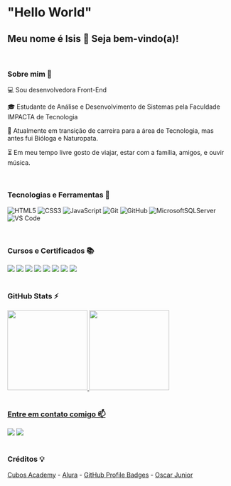 # "Hello World" 

## Meu nome é Isis 👋 Seja bem-vindo(a)! 

</br>  

### Sobre mim 📢

💻 Sou desenvolvedora Front-End

🎓 Estudante de Análise e Desenvolvimento de Sistemas pela Faculdade IMPACTA de Tecnologia

🚀 Atualmente em transição de carreira para a área de Tecnologia, mas antes fui Bióloga e Naturopata.

⏳ Em meu tempo livre gosto de viajar, estar com a família, amigos, e ouvir música.

</br>   

### Tecnologias e Ferramentas  📌

![HTML5](https://img.shields.io/badge/html5-%23E34F26.svg?style=for-the-badge&logo=html5&logoColor=white)
![CSS3](https://img.shields.io/badge/css3-%231572B6.svg?style=for-the-badge&logo=css3&logoColor=white)
![JavaScript](https://img.shields.io/badge/javascript-%23323330.svg?style=for-the-badge&logo=javascript&logoColor=%23F7DF1E)
![Git](https://img.shields.io/badge/git-%23F05033.svg?style=for-the-badge&logo=git&logoColor=white)
![GitHub](https://img.shields.io/badge/github-%23121011.svg?style=for-the-badge&logo=github&logoColor=white)
![MicrosoftSQLServer](https://img.shields.io/badge/Microsoft%20SQL%20Server-CC2927?style=for-the-badge&logo=microsoft%20sql%20server&logoColor=white)
![VS Code](https://img.shields.io/badge/VS%20Code-0078d7.svg?style=for-the-badge&logo=visual-studio-code&logoColor=white)

</br>

### Cursos e Certificados 📚

<div>
   <a href="https://drive.google.com/file/d/1q2woQtLXkk5UqMBt1ajA0rNvPF-nuxi1/view?usp=drive_link" target="_blank"><img src="https://img.shields.io/badge/js%20básico-%23323330.svg?style=for-the-badge&logo=Color=%23F7DF1E" target="_blank"></a>   
   <a href="https://drive.google.com/file/d/1Yt2nPTutXxYUrOnrpwSrCnrW4P0UhV16/view?usp=drive_link" target="_blank"><img src="https://img.shields.io/badge/js%20avançado-%23323330.svg?style=for-the-badge&logo=Color=%23F7DF1E" target="_blank"></a>   
   <a href="https://www.cursoemvideo.com/curso/javascript/" target="_blank"><img src="https://img.shields.io/badge/javascript-%23323330.svg?style=for-the-badge&logo=Color=%23F7DF1E" target="_blank"></a>  
   <a href="https://www.cursoemvideo.com/curso/curso-de-git-e-github/" target="_blank"><img src="https://img.shields.io/badge/git%20e%20github-%23323330.svg?style=for-the-badge&logo=Color=%23F7DF1E" target="_blank"></a>  
   <a href="https://drive.google.com/file/d/1LfMvyYh-BNDzGyIrC1WVCb7hIpb9eGo1/view?usp=sharing" target="_blank"><img src="https://img.shields.io/badge/lógica%20de%20programação-%23323330.svg?style=for-the-badge&logo=Color=%23F7DF1E" target="_blank"></a>   
   <a href="https://drive.google.com/file/d/1v7ZK0A44ML0O5LTgeAc0ishR2GVx3vwr/view?usp=drive_link" target="_blank"><img src="https://img.shields.io/badge/poo-%23323330.svg?style=for-the-badge&logo=Color=%23F7DF1E" target="_blank"></a>   
   <a href="https://drive.google.com/file/d/1-it1vkNbFPgrWPBBxLj7eWMouoT4hqVA/view?usp=drive_link" target="_blank"><img src="https://img.shields.io/badge/discover-%23323330.svg?style=for-the-badge&logo=Color=%23F7DF1E" target="_blank"></a>   
   <a href="https://www.udemy.com/cart/subscribe/course/2572054/" target="_blank"><img src="https://img.shields.io/badge/sql-%23323330.svg?style=for-the-badge&logo=Color=%23F7DF1E" target="_blank"></a>
</div>

</br>

### GitHub Stats  ⚡ 

<div>
<a href="https://github.com/isisgoncalves">
<img height="180em" src="https://github-readme-stats.vercel.app/api/top-langs/?username=isisgoncalves&layout=compact&langs_count=7&theme=dracula"/>
<img height="180em" src="https://github-readme-stats.vercel.app/api?username=isisgoncalves&show_icons=true&theme=dracula&include_all_commits=true&count_private=true"/>
</div>

</br>

### Entre em contato comigo 📫

<div>
<a href="https://www.linkedin.com/in/isisgoncalves-dev/" target="_blank"><img src="https://img.shields.io/badge/-LinkedIn-%230077B5?style=for-the-badge&logo=linkedin&logoColor=white" target="_blank"></a> 
<a href="mailto:isisvow@gmail.com" target="_blank"><img src="https://img.shields.io/badge/-Gmail-white?style=for-the-badge&logo=Gmail&Color=black" target="_blank"></a> 
</div>

</br>

### Créditos 💡

[Cubos Academy](https://cubos.academy) - [Alura](https://www.alura.com.br/artigos/como-criar-um-readme-para-seu-perfil-github) - [GitHub Profile Badges](https://home.aveek.io/GitHub-Profile-Badges/) - [Oscar Junior](https://github.com/oscarlojr)

  
